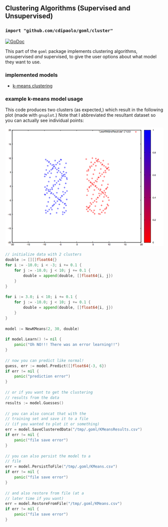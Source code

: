 ## Clustering Algorithms (Supervised and Unsupervised)
### `import "github.com/cdipaolo/goml/cluster"`

[![GoDoc](https://godoc.org/github.com/cdipaolo/goml/cluster?status.svg)](https://godoc.org/github.com/cdipaolo/goml/cluster)

This part of the `goml` package implements clustering algorithms, unsupervised _and_ supervised, to give the user options about what model they want to use.

### implemented models

- [k-means clustering](kmeans.go)

### example k-means model usage

This code produces two clusters (as expected,) which result in the following plot (made with `gnuplot`.) Note that I abbreviated the resultant dataset so you can actually see individual points:

![Clusterd By K](k_means_clustered_data.png "Data Clustered By The K-Means Unsupervised Clustering Algorithm")

```go
// initialize data with 2 clusters
double := [][]float64{}
for i := -10.0; i < -3; i += 0.1 {
	for j := -10.0; j < 10; j += 0.1 {
		double = append(double, []float64{i, j})
	}
}

for i := 3.0; i < 10; i += 0.1 {
	for j := -10.0; j < 10; j += 0.1 {
		double = append(double, []float64{i, j})
	}
}

model := NewKMeans(2, 30, double)

if model.Learn() != nil {
	panic("Oh NO!!! There was an error learning!!")
}

// now you can predict like normal!
guess, err := model.Predict([]float64{-3, 6})
if err != nil {
	panic("prediction error")
}

// or if you want to get the clustering
// results from the data
results := model.Guesses()

// you can also concat that with the
// training set and save it to a file
// (if you wanted to plot it or something)
err = model.SaveClusteredData("/tmp/.goml/KMeansResults.csv")
if err != nil {
	panic("file save error")
}

// you can also persist the model to a
// file
err = model.PersistToFile("/tmp/.goml/KMeans.csv")
if err != nil {
	panic("file save error")
}

// and also restore from file (at a
// later time if you want)
err = model.RestoreFromFile("/tmp/.goml/KMeans.csv")
if err != nil {
	panic("file save error")
}
```
